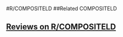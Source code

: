 #R/COMPOSITELD
##Related
COMPOSITELD


## [Reviews on R/COMPOSITELD](https://github.com/gaow/genetic-analysis-software/issues/447)